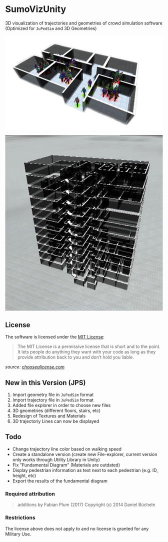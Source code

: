 ﻿# SumoVizUnity

3D visualization of trajectories and geometries of crowd simulation software (Optimized for `JuPedSim` and 3D Geometries)

![alt text](https://raw.githubusercontent.com/FabianPlum/SumoVizUnity/master/Example_1.png "Preview of SumoVizUnity JPS")

![alt text](https://raw.githubusercontent.com/FabianPlum/SumoVizUnity/master/Example_2.JPG "Multilayer geometries supported")


## License

The software is licensed under the [MIT License](LICENSE.txt):

> The MIT License is a permissive license that is short and to the point. It lets people do anything they want with your code as long as they provide attribution back to you and don’t hold you liable.

*source: [choosealicense.com](http://www.choosealicense.com/)*

## New in this Version (JPS)

1. Import geometry file in `JuPedSim` format
2. Import trajectory file in `JuPedSim` format
3. Added file explorer in order to choose new files
4.  3D geometries (different floors, stairs, etc)
5.  Redesign of Textures and Materials
6.  3D trajectoriy Lines can now be displayed

## Todo
- Change trajectory line color based on walking speed
- Create a standalone version (create new File-explorer, current version only works through Utility Library in Unity)
- Fix "Fundamental Diagram" (Materials are outdated)
- Display pedestrian information as text next to each pedestrian (e.g. ID, height, etc)
- Export the results of the fundamental diagram

### Required attribution

> additions by Fabian Plum (2017)
> Copyright (c) 2014 Daniel Büchele


### Restrictions

The license above does not apply to and no license is granted for any Military Use.

